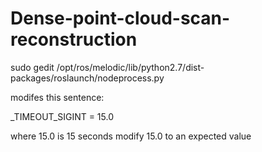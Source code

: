 # Dense-point-cloud-scan-reconstruction




sudo gedit /opt/ros/melodic/lib/python2.7/dist-packages/roslaunch/nodeprocess.py

modifes this sentence:

_TIMEOUT_SIGINT = 15.0 

where 15.0 is 15 seconds
modify 15.0 to an expected value